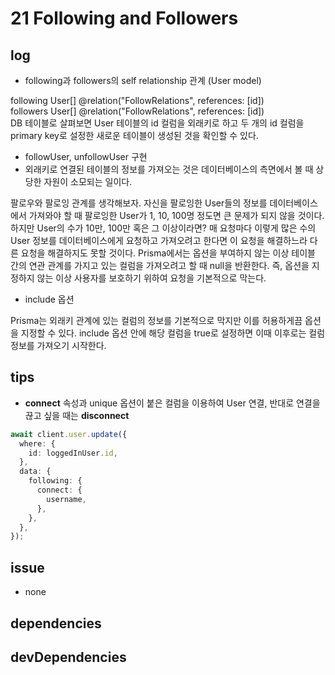 # 21 Following and Followers

## log

- following과 followers의 self relationship 관계 (User model)

following User[] @relation("FollowRelations", references: [id])  
followers User[] @relation("FollowRelations", references: [id])  
DB 테이블로 살펴보면 User 테이블의 id 컬럼을 외래키로 하고 두 개의 id 컬럼을 primary key로 설정한 새로운 테이블이 생성된 것을 확인할 수 있다.

- followUser, unfollowUser 구현
- 외래키로 연결된 테이블의 정보를 가져오는 것은 데이터베이스의 측면에서 볼 때 상당한 자원이 소모되는 일이다.

팔로우와 팔로잉 관계를 생각해보자. 자신을 팔로잉한 User들의 정보를 데이터베이스에서 가져와야 할 때 팔로잉한 User가 1, 10, 100명 정도면 큰 문제가 되지 않을 것이다. 하지만 User의 수가 10만, 100만 혹은 그 이상이라면? 매 요청마다 이렇게 많은 수의 User 정보를 데이터베이스에게 요청하고 가져오려고 한다면 이 요청을 해결하느라 다른 요청을 해결하지도 못할 것이다. Prisma에서는 옵션을 부여하지 않는 이상 테이블 간의 연관 관계를 가지고 있는 컬럼을 가져오려고 할 때 null을 반환한다. 즉, 옵션을 지정하지 않는 이상 사용자를 보호하기 위하여 요청을 기본적으로 막는다.

- include 옵션

Prisma는 외래키 관계에 있는 컬럼의 정보를 기본적으로 막지만 이를 허용하게끔 옵션을 지정할 수 있다. include 옵션 안에 해당 컬럼을 true로 설정하면 이때 이후로는 컬럼 정보를 가져오기 시작한다.

## tips

- **connect** 속성과 unique 옵션이 붙은 컬럼을 이용하여 User 연결, 반대로 연결을 끊고 싶을 때는 **disconnect**

```ts
await client.user.update({
  where: {
    id: loggedInUser.id,
  },
  data: {
    following: {
      connect: {
        username,
      },
    },
  },
});
```

## issue

- none

## dependencies

## devDependencies
